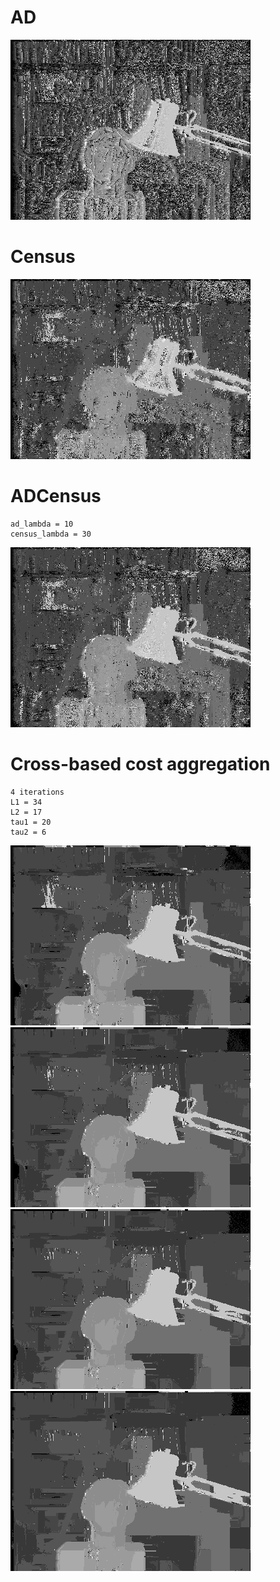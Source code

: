 AD
==

![absdiff](img/absdiff.png)

Census
======

![census](img/census.png)

ADCensus
========

	ad_lambda = 10
	census_lambda = 30

![adcensus](img/adcensus.png)

Cross-based cost aggregation
============================

	4 iterations
	L1 = 34
	L2 = 17
	tau1 = 20
	tau2 = 6

![cbca1](img/cbca1.png)  
![cbca2](img/cbca2.png)  
![cbca3](img/cbca3.png)  
![cbca4](img/cbca4.png)  

